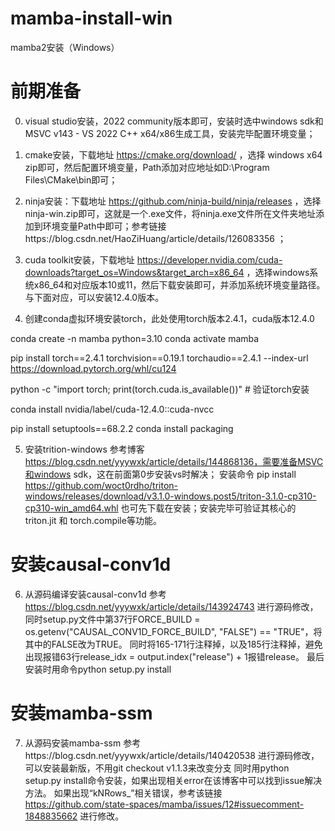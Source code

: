 # mamba-install-win
mamba2安装（Windows）
# 前期准备
0. visual studio安装，2022 community版本即可，安装时选中windows sdk和MSVC v143 - VS 2022 C++ x64/x86生成工具，安装完毕配置环境变量；

1. cmake安装，下载地址 https://cmake.org/download/ ，选择 windows x64 zip即可，然后配置环境变量，Path添加对应地址如D:\Program Files\CMake\bin即可；

2. ninja安装：下载地址 https://github.com/ninja-build/ninja/releases ，选择ninja-win.zip即可，这就是一个.exe文件，将ninja.exe文件所在文件夹地址添加到环境变量Path中即可；参考链接https://blog.csdn.net/HaoZiHuang/article/details/126083356 ；

3. cuda toolkit安装，下载地址 https://developer.nvidia.com/cuda-downloads?target_os=Windows&target_arch=x86_64 ，选择windows系统x86_64和对应版本10或11，然后下载安装即可，并添加系统环境变量路径。与下面对应，可以安装12.4.0版本。

4. 创建conda虚拟环境安装torch，此处使用torch版本2.4.1，cuda版本12.4.0

conda create -n mamba python=3.10
conda activate mamba

pip install torch==2.4.1 torchvision==0.19.1 torchaudio==2.4.1 --index-url https://download.pytorch.org/whl/cu124

python -c "import torch; print(torch.cuda.is_available())" # 验证torch安装

conda install nvidia/label/cuda-12.4.0::cuda-nvcc

pip install setuptools==68.2.2
conda install packaging

5. 安装trition-windows
参考博客 https://blog.csdn.net/yyywxk/article/details/144868136，需要准备MSVC和windows sdk，这在前面第0步安装vs时解决；
安装命令 pip install https://github.com/woct0rdho/triton-windows/releases/download/v3.1.0-windows.post5/triton-3.1.0-cp310-cp310-win_amd64.whl
也可先下载在安装；安装完毕可验证其核心的triton.jit 和 torch.compile等功能。

# 安装causal-conv1d
6. 从源码编译安装causal-conv1d
参考 https://blog.csdn.net/yyywxk/article/details/143924743 进行源码修改，
同时setup.py文件中第37行FORCE_BUILD = os.getenv("CAUSAL_CONV1D_FORCE_BUILD", "FALSE") == "TRUE"，将其中的FALSE改为TRUE。
同时将165-171行注释掉，以及185行注释掉，避免出现报错63行release_idx = output.index("release") + 1报错release。
最后安装时用命令python setup.py install

# 安装mamba-ssm
7. 从源码安装mamba-ssm
参考https://blog.csdn.net/yyywxk/article/details/140420538 进行源码修改，可以安装最新版，不用git checkout v1.1.3来改变分支
同时用python setup.py install命令安装，如果出现相关error在该博客中可以找到issue解决方法。
如果出现“kNRows_”相关错误，参考该链接 https://github.com/state-spaces/mamba/issues/12#issuecomment-1848835662 进行修改。
